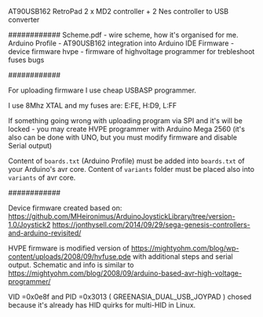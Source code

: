 AT90USB162 RetroPad
2 x MD2 controller + 2 Nes controller to USB converter

############
Scheme.pdf - wire scheme, how it's organised for me.
Arduino Profile - AT90USB162 integration into Arduino IDE
Firmware - device firmware
hvpe - firmware of highvoltage programmer for trebleshoot fuses bugs

############

For uploading firmware I use cheap USBASP programmer.

I use 8Mhz XTAL and my fuses are: E:FE, H:D9, L:FF

If something going wrong with uploading program via SPI and it's will be locked - you may create HVPE programmer with Arduino Mega 2560 (it's also can be done with UNO, but you must modify firmware and disable Serial output)

Content of `boards.txt` (Arduino Profile) must be added into `boards.txt` of your Arduino's avr core. Content of `variants` folder must be placed also into `variants` of avr core.

############



Device firmware created based on:
https://github.com/MHeironimus/ArduinoJoystickLibrary/tree/version-1.0/Joystick2
https://jonthysell.com/2014/09/29/sega-genesis-controllers-and-arduino-revisited/


HVPE firmware is modified version of https://mightyohm.com/blog/wp-content/uploads/2008/09/hvfuse.pde with additional steps and serial output.
Schematic and info is similar to https://mightyohm.com/blog/2008/09/arduino-based-avr-high-voltage-programmer/



VID =0x0e8f and PID =0x3013 ( GREENASIA_DUAL_USB_JOYPAD ) chosed because it's already has HID quirks for multi-HID in Linux.
